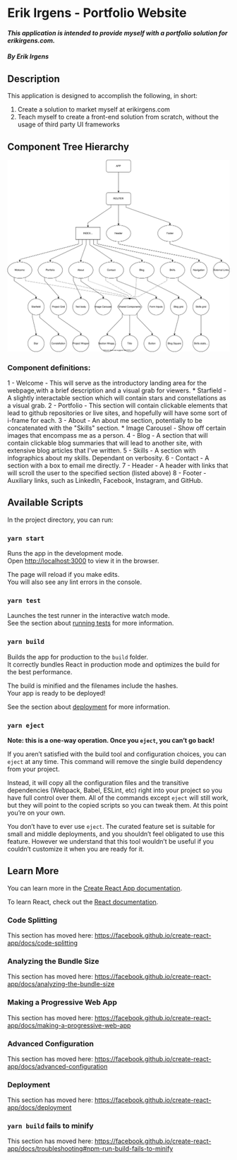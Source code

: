 # Erik Irgens - Portfolio Website

#### _This application is intended to provide myself with a portfolio solution for erikirgens.com._

#### _By **Erik Irgens**_

## Description

This application is designed to accomplish the following, in short:

1. Create a solution to market myself at erikirgens.com
2. Teach myself to create a front-end solution from scratch, without the usage of third party UI frameworks

## Component Tree Hierarchy

![Component Tree Diagram](/public/Erik-Irgens-Portfolio.svg)

### Component definitions:

1 - Welcome - This will serve as the introductory landing area for the webpage,with a brief description and a visual grab for viewers. 
    * Starfield - A slightly interactable section which will contain stars and constellations as a visual grab.
2 - Portfolio - This section will contain clickable elements that lead to github repositories or live sites, and hopefully will have some sort of i-frame for each. 
3 - About - An about me section, potentially to be concatenated with the "Skills" section. 
    * Image Carousel - Show off certain images that encompass me as a person.
4 - Blog - A section that will contain clickable blog summaries that will lead to another site, with extensive blog articles that I've written. 
5 - Skills - A section with infographics about my skills. Dependant on verbosity. 
6 - Contact - A section with a box to email me directly. 
7 - Header - A header with links that will scroll the user to the specified section (listed above)
8 - Footer - Auxiliary links, such as LinkedIn, Facebook, Instagram, and GitHub. 


## Available Scripts

In the project directory, you can run:

### `yarn start`

Runs the app in the development mode.<br />
Open [http://localhost:3000](http://localhost:3000) to view it in the browser.

The page will reload if you make edits.<br />
You will also see any lint errors in the console.

### `yarn test`

Launches the test runner in the interactive watch mode.<br />
See the section about [running tests](https://facebook.github.io/create-react-app/docs/running-tests) for more information.

### `yarn build`

Builds the app for production to the `build` folder.<br />
It correctly bundles React in production mode and optimizes the build for the best performance.

The build is minified and the filenames include the hashes.<br />
Your app is ready to be deployed!

See the section about [deployment](https://facebook.github.io/create-react-app/docs/deployment) for more information.

### `yarn eject`

**Note: this is a one-way operation. Once you `eject`, you can’t go back!**

If you aren’t satisfied with the build tool and configuration choices, you can `eject` at any time. This command will remove the single build dependency from your project.

Instead, it will copy all the configuration files and the transitive dependencies (Webpack, Babel, ESLint, etc) right into your project so you have full control over them. All of the commands except `eject` will still work, but they will point to the copied scripts so you can tweak them. At this point you’re on your own.

You don’t have to ever use `eject`. The curated feature set is suitable for small and middle deployments, and you shouldn’t feel obligated to use this feature. However we understand that this tool wouldn’t be useful if you couldn’t customize it when you are ready for it.

## Learn More

You can learn more in the [Create React App documentation](https://facebook.github.io/create-react-app/docs/getting-started).

To learn React, check out the [React documentation](https://reactjs.org/).

### Code Splitting

This section has moved here: https://facebook.github.io/create-react-app/docs/code-splitting

### Analyzing the Bundle Size

This section has moved here: https://facebook.github.io/create-react-app/docs/analyzing-the-bundle-size

### Making a Progressive Web App

This section has moved here: https://facebook.github.io/create-react-app/docs/making-a-progressive-web-app

### Advanced Configuration

This section has moved here: https://facebook.github.io/create-react-app/docs/advanced-configuration

### Deployment

This section has moved here: https://facebook.github.io/create-react-app/docs/deployment

### `yarn build` fails to minify

This section has moved here: https://facebook.github.io/create-react-app/docs/troubleshooting#npm-run-build-fails-to-minify
